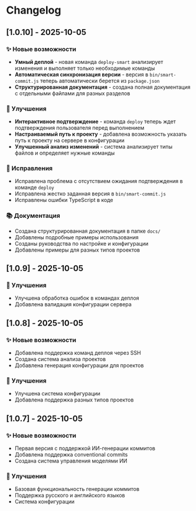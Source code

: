 # Changelog

## [1.0.10] - 2025-10-05

### ✨ Новые возможности
- **Умный деплой** - новая команда `deploy-smart` анализирует изменения и выполняет только необходимые команды
- **Автоматическая синхронизация версии** - версия в `bin/smart-commit.js` теперь автоматически берется из `package.json`
- **Структурированная документация** - создана полная документация с отдельными файлами для разных разделов

### 🔧 Улучшения
- **Интерактивное подтверждение** - команда `deploy` теперь ждет подтверждения пользователя перед выполнением
- **Настраиваемый путь к проекту** - добавлена возможность указать путь к проекту на сервере в конфигурации
- **Улучшенный анализ изменений** - система анализирует типы файлов и определяет нужные команды

### 🐛 Исправления
- Исправлена проблема с отсутствием ожидания подтверждения в команде `deploy`
- Исправлена жестко заданная версия в `bin/smart-commit.js`
- Исправлены ошибки TypeScript в коде

### 📚 Документация
- Создана структурированная документация в папке `docs/`
- Добавлены подробные примеры использования
- Созданы руководства по настройке и конфигурации
- Добавлены примеры для разных типов проектов

## [1.0.9] - 2025-10-05

### 🔧 Улучшения
- Улучшена обработка ошибок в командах деплоя
- Добавлена валидация конфигурации сервера

## [1.0.8] - 2025-10-05

### ✨ Новые возможности
- Добавлена поддержка команд деплоя через SSH
- Создана система анализа проектов
- Добавлена генерация конфигурации для проектов

### 🔧 Улучшения
- Улучшена система конфигурации
- Добавлена поддержка разных типов проектов

## [1.0.7] - 2025-10-05

### ✨ Новые возможности
- Первая версия с поддержкой ИИ-генерации коммитов
- Добавлена поддержка conventional commits
- Создана система управления моделями ИИ

### 🔧 Улучшения
- Базовая функциональность генерации коммитов
- Поддержка русского и английского языков
- Система конфигурации
